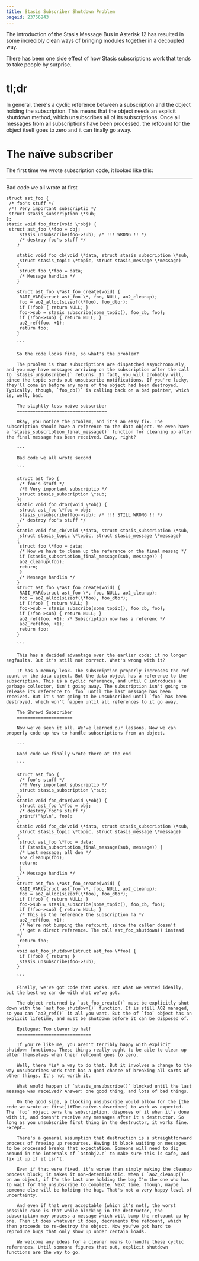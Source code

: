 ```yaml
---
title: Stasis Subscriber Shutdown Problem
pageid: 23756843
---
```


The introduction of the Stasis Message Bus in Asterisk 12 has resulted in some incredibly clean ways of bringing modules together in a decoupled way.

There has been one side effect of how Stasis subscriptions work that tends to take people by surprise.

tl;dr
=====

In general, there's a cyclic reference between a subscription and the object holding the subscription. This means that the object needs an explicit shutdown method, which unsubscribes all of its subscriptions. Once all messages from all subscriptions have been processed, the refcount for the object itself goes to zero and it can finally go away.

The naïve subscriber
====================

The first time we wrote subscription code, it looked like this:

---

Bad code we all wrote at first  

```
struct ast_foo {
 /* foo's stuff */
 /*! Very important subscriptio */
 struct stasis_subscription \*sub;
};
static void foo_dtor(void \*obj) {
 struct ast_foo \*foo = obj;
     stasis_unsubscribe(foo->sub); /* !!! WRONG !! */
     /* destroy foo's stuff */
    }

    static void foo_cb(void \*data, struct stasis_subscription \*sub,
     struct stasis_topic \*topic, struct stasis_message \*message)
    {
     struct foo \*foo = data;
     /* Message handlin */
    }

    struct ast_foo \*ast_foo_create(void) {
     RAII_VAR(struct ast_foo \*, foo, NULL, ao2_cleanup);
     foo = ao2_alloc(sizeof(\*foo), foo_dtor);
     if (!foo) { return NULL; }
     foo->sub = stasis_subscribe(some_topic(), foo_cb, foo);
     if (!foo->sub) { return NULL; }
     ao2_ref(foo, +1);
     return foo;
    }

    ```

    So the code looks fine, so what's the problem?

    The problem is that subscriptions are dispatched asynchronously, and you may have messages arriving on the subscription after the call to `stasis_unsubscribe()` returns. In fact, you will probably will, since the topic sends out unsubscribe notifications. If you're lucky, they'll come in before any more of the object had been destroyed. Typically, though, `foo_cb()` is calling back on a bad pointer, which is, well, bad.

    The slightly less naïve subscriber
    ==================================

    Okay, you notice the problem, and it's an easy fix. The subscription should have a reference to the data object. We even have a `stasis_subscription_final_message()` function for cleaning up after the final message has been received. Easy, right?

    ---

    Bad code we all wrote second  

    ```

    struct ast_foo {
     /* foo's stuff */
     /*! Very important subscriptio */
     struct stasis_subscription \*sub;
    };
    static void foo_dtor(void \*obj) {
     struct ast_foo \*foo = obj;
     stasis_unsubscribe(foo->sub); /* !!! STILL WRONG !! */
     /* destroy foo's stuff */
    }
    static void foo_cb(void \*data, struct stasis_subscription \*sub,
     struct stasis_topic \*topic, struct stasis_message \*message)
    {
     struct foo \*foo = data;
     /* Now we have to clean up the reference on the final messag */
     if (stasis_subscription_final_message(sub, message)) {
     ao2_cleanup(foo);
     return;
     }
     /* Message handlin */
    }
    struct ast_foo \*ast_foo_create(void) {
     RAII_VAR(struct ast_foo \*, foo, NULL, ao2_cleanup);
     foo = ao2_alloc(sizeof(\*foo), foo_dtor);
     if (!foo) { return NULL; }
     foo->sub = stasis_subscribe(some_topic(), foo_cb, foo);
     if (!foo->sub) { return NULL; }
     ao2_ref(foo, +1); /* Subscription now has a referenc */
     ao2_ref(foo, +1);
     return foo;
    }

    ```

    This has a decided advantage over the earlier code: it no longer segfaults. But it's still not correct. What's wrong with it?

    It has a memory leak. The subscription properly increases the ref count on the data object. But the data object has a reference to the subscription. This is a cyclic reference, and until C introduces a garbage collector, isn't going away. The subscription isn't going to release its reference to `foo` until the last message has been received. But it's not going to be unsubscribed until `foo` has been destroyed, which won't happen until all references to it go away.

    The Shrewd Subscriber
    =====================

    Now we've seen it all. We've learned our lessons. Now we can properly code up how to handle subscriptions from an object.

    ---

    Good code we finally wrote there at the end  

    ```

    struct ast_foo {
     /* foo's stuff */
     /*! Very important subscriptio */
     struct stasis_subscription \*sub;
    };
    static void foo_dtor(void \*obj) {
     struct ast_foo \*foo = obj;
     /* destroy foo's stuff */
     printf("%p\n", foo);
    }
    static void foo_cb(void \*data, struct stasis_subscription \*sub,
     struct stasis_topic \*topic, struct stasis_message \*message)
    {
     struct ast_foo \*foo = data;
     if (stasis_subscription_final_message(sub, message)) {
     /* Last message; all don */
     ao2_cleanup(foo);
     return;
     }
     /* Message handlin */
    }
    struct ast_foo \*ast_foo_create(void) {
     RAII_VAR(struct ast_foo \*, foo, NULL, ao2_cleanup);
     foo = ao2_alloc(sizeof(\*foo), foo_dtor);
     if (!foo) { return NULL; }
     foo->sub = stasis_subscribe(some_topic(), foo_cb, foo);
     if (!foo->sub) { return NULL; }
     /* This is the reference the subscription ha */
     ao2_ref(foo, +1);
     /* We're not bumping the refcount, since the caller doesn't
     \* get a direct reference. The call ast_foo_shutdown() instead
    */
     return foo;
    }
    void ast_foo_shutdown(struct ast_foo \*foo) {
     if (!foo) { return; }
     stasis_unsubscribe(foo->sub);
    }

    ```

    Finally, we've got code that works. Not what we wanted ideally, but the best we can do with what we've got.

    The object returned by `ast_foo_create()` must be explicitly shut down with the `ast_foo_shutdown()` function. It is still AO2 managed, so you can `ao2_ref()` it all you want. But the of `foo` object has an explicit lifetime, and must be shutdown before it can be disposed of.

    Epilogue: Too clever by half
    ============================

    If you're like me, you aren't terribly happy with explicit shutdown functions. These things really ought to be able to clean up after themselves when their refcount goes to zero.

    Well, there *is* a way to do that. But it involves a change to the way unsubscribes work that has a good chance of breaking all sorts of other things. It's not worth it.

    What would happen if `stasis_unsubscribe()` blocked until the last message was received? Answer: one good thing, and lots of bad things.

    On the good side, a blocking unsubscribe would allow for the [the code we wrote at first](#The-naïve-subscriber) to work as expected. The `foo` object owns the subscription, disposes of it when it's done with it, and doesn't receive any messages after it's destructor. So long as you unsubscribe first thing in the destructor, it works fine. Except…

    There's a general assumption that destruction is a straightforward process of freeing up resources. Having it block waiting on messages to be processed breaks that expectation. Someone will need to dig around in the internals of `astobj2.c` to make sure this is safe, and fix it up if it isn't.

    Even if that were fixed, it's worse than simply making the cleanup process block; it makes it non-deterministic. When I `ao2_cleanup()` on an object, if I'm the last one holding the bag I'm the one who has to wait for the unsubscribe to complete. Next time, though, maybe someone else will be holding the bag. That's not a very happy level of uncertainty.

    And even if that were acceptable (which it's not), the worst possible case is that while blocking in the destructor, the subscription may process a message which will bump the refcount up by one. Then it does whatever it does, decrements the refcount, which then proceeds to re-destroy the object. Now you've got hard to reproduce bugs that only show up under certain loads.

    We welcome any ideas for a cleaner means to handle these cyclic references. Until someone figures that out, explicit shutdown functions are the way to go.
